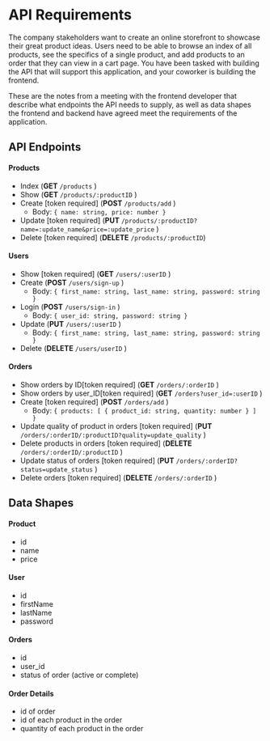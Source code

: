 # API Requirements
The company stakeholders want to create an online storefront to showcase their great product ideas. Users need to be able to browse an index of all products, see the specifics of a single product, and add products to an order that they can view in a cart page. You have been tasked with building the API that will support this application, and your coworker is building the frontend.

These are the notes from a meeting with the frontend developer that describe what endpoints the API needs to supply, as well as data shapes the frontend and backend have agreed meet the requirements of the application. 

## API Endpoints
#### Products
- Index (**GET** `/products` )
- Show (**GET** `/products/:productID` )
- Create [token required] (**POST** `/products/add` )
   - Body: `{ name: string, price: number }`
- Update [token required] (**PUT** `/products/:productID?name=:update_name&price=:update_price` )
- Delete [token required] (**DELETE** `/products/:productID`)

#### Users
- Show [token required] (**GET** `/users/:userID` )
- Create (**POST** `/users/sign-up` )
  - Body: `{ first_name: string, last_name: string, password: string }`
- Login (**POST** `/users/sign-in` )
  - Body: `{ user_id: string, password: string }`
- Update (**PUT** `/users/:userID` )
  - Body: `{ first_name: string, last_name: string, password: string }`
- Delete (**DELETE** `/users/userID` )

#### Orders
- Show orders by ID[token required] (**GET** `/orders/:orderID` )
- Show orders by user_ID[token required] (**GET** `/orders?user_id=:userID` )
- Create [token required] (**POST** `/orders/add` )
  - Body: `{ products: [ { product_id: string, quantity: number } ] }`
- Update quality of product in orders [token required] (**PUT** `/orders/:orderID/:productID?quality=update_quality` )
- Delete products in orders [token required] (**DELETE** `/orders/:orderID/:productID` )
- Update status of orders [token required] (**PUT** `/orders/:orderID?status=update_status` )
- Delete orders [token required] (**DELETE** `/orders/:orderID` )

## Data Shapes
#### Product
- id
- name
- price

#### User
- id
- firstName
- lastName
- password

#### Orders
- id
- user_id
- status of order (active or complete)

#### Order Details
- id of order
- id of each product in the order
- quantity of each product in the order
